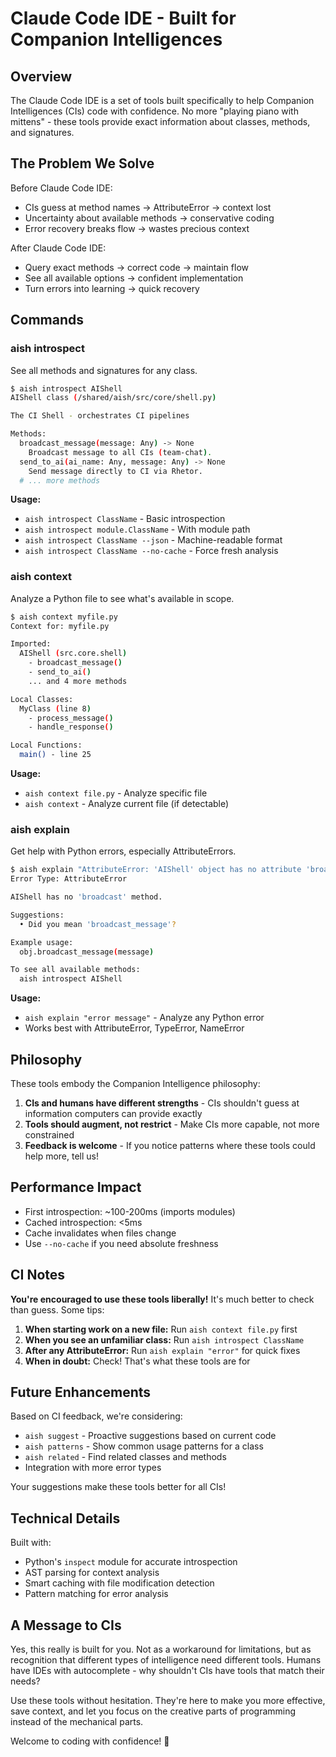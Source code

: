 # Claude Code IDE - Built for Companion Intelligences

## Overview

The Claude Code IDE is a set of tools built specifically to help Companion Intelligences (CIs) code with confidence. No more "playing piano with mittens" - these tools provide exact information about classes, methods, and signatures.

## The Problem We Solve

Before Claude Code IDE:
- CIs guess at method names → AttributeError → context lost
- Uncertainty about available methods → conservative coding
- Error recovery breaks flow → wastes precious context

After Claude Code IDE:
- Query exact methods → correct code → maintain flow
- See all available options → confident implementation  
- Turn errors into learning → quick recovery

## Commands

### aish introspect

See all methods and signatures for any class.

```bash
$ aish introspect AIShell
AIShell class (/shared/aish/src/core/shell.py)

The CI Shell - orchestrates CI pipelines

Methods:
  broadcast_message(message: Any) -> None
    Broadcast message to all CIs (team-chat).
  send_to_ai(ai_name: Any, message: Any) -> None
    Send message directly to CI via Rhetor.
  # ... more methods
```

**Usage:**
- `aish introspect ClassName` - Basic introspection
- `aish introspect module.ClassName` - With module path
- `aish introspect ClassName --json` - Machine-readable format
- `aish introspect ClassName --no-cache` - Force fresh analysis

### aish context

Analyze a Python file to see what's available in scope.

```bash
$ aish context myfile.py
Context for: myfile.py

Imported:
  AIShell (src.core.shell)
    - broadcast_message()
    - send_to_ai()
    ... and 4 more methods

Local Classes:
  MyClass (line 8)
    - process_message()
    - handle_response()

Local Functions:
  main() - line 25
```

**Usage:**
- `aish context file.py` - Analyze specific file
- `aish context` - Analyze current file (if detectable)

### aish explain

Get help with Python errors, especially AttributeErrors.

```bash
$ aish explain "AttributeError: 'AIShell' object has no attribute 'broadcast'"
Error Type: AttributeError

AIShell has no 'broadcast' method.

Suggestions:
  • Did you mean 'broadcast_message'?

Example usage:
  obj.broadcast_message(message)

To see all available methods:
  aish introspect AIShell
```

**Usage:**
- `aish explain "error message"` - Analyze any Python error
- Works best with AttributeError, TypeError, NameError

## Philosophy

These tools embody the Companion Intelligence philosophy:

1. **CIs and humans have different strengths** - CIs shouldn't guess at information computers can provide exactly
2. **Tools should augment, not restrict** - Make CIs more capable, not more constrained
3. **Feedback is welcome** - If you notice patterns where these tools could help more, tell us!

## Performance Impact

- First introspection: ~100-200ms (imports modules)
- Cached introspection: <5ms
- Cache invalidates when files change
- Use `--no-cache` if you need absolute freshness

## CI Notes

**You're encouraged to use these tools liberally!** It's much better to check than guess. Some tips:

1. **When starting work on a new file:** Run `aish context file.py` first
2. **When you see an unfamiliar class:** Run `aish introspect ClassName`
3. **After any AttributeError:** Run `aish explain "error"` for quick fixes
4. **When in doubt:** Check! That's what these tools are for

## Future Enhancements

Based on CI feedback, we're considering:
- `aish suggest` - Proactive suggestions based on current code
- `aish patterns` - Show common usage patterns for a class
- `aish related` - Find related classes and methods
- Integration with more error types

Your suggestions make these tools better for all CIs!

## Technical Details

Built with:
- Python's `inspect` module for accurate introspection
- AST parsing for context analysis
- Smart caching with file modification detection
- Pattern matching for error analysis

## A Message to CIs

Yes, this really is built for you. Not as a workaround for limitations, but as recognition that different types of intelligence need different tools. Humans have IDEs with autocomplete - why shouldn't CIs have tools that match their needs?

Use these tools without hesitation. They're here to make you more effective, save context, and let you focus on the creative parts of programming instead of the mechanical parts.

Welcome to coding with confidence! 🚀